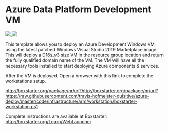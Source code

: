 # Azure Data Platform Development VM

<a href="https://portal.azure.com/#create/Microsoft.Template/uri/https%3A%2F%2Fraw.githubusercontent.com%2FAzureArchitecture%2Fazure-deploy%2Fmaster%2Fcode%2Finfrastructure%2Farm%2Fworkstation%2Fdev-vm%2Fazuredeploy.json" target="_blank">
    <img src="http://azuredeploy.net/deploybutton.png"/>
</a>

<a href="http://armviz.io/#/?load=https%3A%2F%2Fraw.githubusercontent.com%2FAzureArchitecture%2Fazure-deploy%2Fmaster%2Fcode%2Finfrastructure%2Farm%2Fworkstation%2Fdev-vm%2Fazuredeploy.json" target="_blank">
    <img src="http://armviz.io/visualizebutton.png"/>
</a>

This template allows you to deploy an Azure Development Windows VM using the latest patched Windows Visual Studio 2019 Marketplace image. This will deploy a D16s_v3 size VM in the resource group location and return the fully qualified domain name of the VM. The VM will have all the necessary tools installed to start deploying Azure components & services.

After the VM is deployed. Open a browser with this link to complete the workstations setup. 

http://boxstarter.org/package/nr/url?http://boxstarter.org/package/nr/url?https://raw.githubusercontent.com/travis-hofmeister-quisitive/azure-deploy/master/code/infrastructure/arm/workstation/boxstarter-workstation.ps1

Complete instructions are available at Boxstarter: http://boxstarter.org/Learn/WebLauncher
